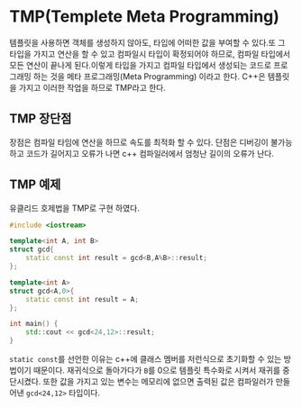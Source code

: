 # TMP(Templete Meta Programming)

템플릿을 사용하면 객체를 생성하지 않아도, 타입에 어떠한 값을 부여할 수 있다.또 그 타입을 가지고 연산을 할 수 있고 컴파일시 타입이 확정되어야 하므로, 컴파일 타입에서 모든 연산이 끝나게 된다.이렇게 타입을 가지고 컴파일 타입에서 생성되는 코드로 프로그래밍 하는 것을 메타 프로그래밍(Meta Programming) 이라고 한다. C++은 템플릿을 가지고 이러한 작업을 하므로 TMP라고 한다. 



## TMP 장단점

장점은 컴파일 타임에 연산을 하므로 속도를 최적화 할 수 있다. 단점은 디버깅이 불가능하고 코드가 길어지고 오류가 나면 c++ 컴파일러에서 엄청난 길이의 오류가 난다.



## TMP 예제

유클리드 호제법을 TMP로 구현 하였다.

```c++
#include <iostream>

template<int A, int B>
struct gcd{
    static const int result = gcd<B,A%B>::result;
};

template<int A>
struct gcd<A,0>{
    static const int result = A;
};

int main() {
    std::cout << gcd<24,12>::result;
}
```

`static const`를 선언한 이유는 c++에 클래스 멤버를 저런식으로 초기화할 수 있는 방법이기 때문이다. 재귀식으로 돌아가다가 `B`를 0으로 템플릿 특수화로 시켜서 재귀를 중단시켰다. 또한 값을 가지고 있는 변수는 메모리에 없으면 출력된 값은 컴파일러가 만들어낸 `gcd<24,12>` 타입이다.

